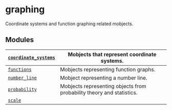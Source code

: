 # graphing

Coordinate systems and function graphing related mobjects.

## Modules

| [`coordinate_systems`](manim.mobject.graphing.coordinate_systems.md#module-manim.mobject.graphing.coordinate_systems)   | Mobjects that represent coordinate systems.                           |
|-------------------------------------------------------------------------------------------------------------------------|-----------------------------------------------------------------------|
| [`functions`](manim.mobject.graphing.functions.md#module-manim.mobject.graphing.functions)                              | Mobjects representing function graphs.                                |
| [`number_line`](manim.mobject.graphing.number_line.md#module-manim.mobject.graphing.number_line)                        | Mobject representing a number line.                                   |
| [`probability`](manim.mobject.graphing.probability.md#module-manim.mobject.graphing.probability)                        | Mobjects representing objects from probability theory and statistics. |
| [`scale`](manim.mobject.graphing.scale.md#module-manim.mobject.graphing.scale)                                          |                                                                       |
